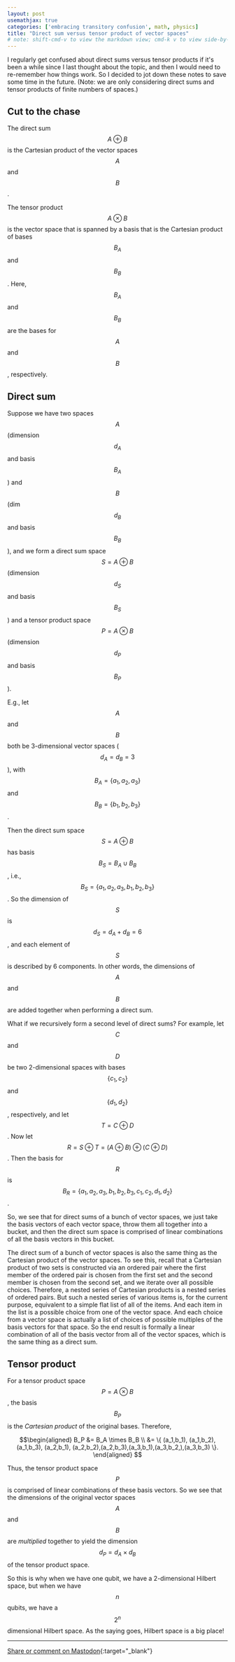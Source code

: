 ```yaml
---
layout: post
usemathjax: true
categories: ['embracing transitory confusion', math, physics]
title: "Direct sum versus tensor product of vector spaces"
# note: shift-cmd-v to view the markdown view; cmd-k v to view side-by-side, then can do 'toggle preview locking' command in the 3 dots in the preview tab
---
```


I regularly get confused about direct sums versus tensor products if it's been a while since I last thought about the topic, and then I would need to re-remember how things work. So I decided to jot down these notes to save some time in the future. (Note: we are only considering direct sums and tensor products of finite numbers of spaces.)

Cut to the chase
------
The direct sum $$A \oplus B$$ is the Cartesian product of the vector spaces $$A$$ and $$B$$. 


The tensor product $$A \otimes B$$ is the vector space that is spanned by a basis that is the Cartesian product of bases $$B_A$$ and $$B_B$$. Here, $$B_A$$ and $$B_B$$ are the bases for $$A$$ and $$B$$, respectively.



Direct sum
------
Suppose we have two spaces $$A$$ (dimension $$d_A$$ and basis $$B_A$$) and $$B$$ (dim $$d_B$$ and basis $$B_B$$), and we form a direct sum space $$S=A \oplus B$$ (dimension $$d_S$$ and basis $$B_S$$) and a tensor product space $$P = A \otimes B$$ (dimension $$d_P$$ and basis $$B_P$$).

E.g., let $$A$$ and $$B$$ both be 3-dimensional vector spaces ($$d_A = d_B = 3$$), with $$B_A = \{a_1,a_2,a_3\}$$ and $$B_B = \{b_1,b_2,b_3\}$$.

Then the direct sum space $$S=A \oplus B$$ has basis $$B_S = B_A \cup B_B$$, i.e., $$B_S =  \{a_1, a_2, a_3, b_1, b_2, b_3 \}$$. So the dimension of $$S$$ is $$d_S = d_A + d_B = 6$$, and each element of $$S$$ is described by 6 components. In other words, the dimensions of $$A$$ and $$B$$ are added together when performing a direct sum.

What if we recursively form a second level of direct sums? For example, let $$C$$ and $$D$$ be two 2-dimensional spaces with bases $$\{c_1,c_2\}$$ and $$\{d_1,d_2\}$$, respectively, and let $$T=C \oplus D$$. Now let $$R=S \oplus T = (A \oplus B) \oplus (C \oplus D) $$. Then the basis for $$R$$ is $$B_R = \{ a_1,a_2,a_3,b_1,b_2,b_3,c_1,c_2,d_1,d_2 \}$$.

So, we see that for direct sums of a bunch of vector spaces, we just take the basis vectors of each vector space, throw them all together into a bucket, and then the direct sum space is  comprised of linear combinations of all the basis vectors in this bucket.

The direct sum of a bunch of vector spaces is also the same thing as the Cartesian product of the vector spaces. To see this, recall that a Cartesian product of two sets is constructed via an ordered pair where the first member of the ordered pair is chosen from the first set and the second member is chosen from the second set, and we iterate over all possible choices. Therefore, a nested series of Cartesian products is a nested series of ordered pairs. But such a nested series of various items is, for the current purpose, equivalent to a simple flat list of all of the items. And each item in the list is a possible choice from one of the vector space. And each choice from a vector space is actually a list of choices of possible multiples of the basis vectors for that space. So the end result is formally a linear combination of all of the basis vector from all of the vector spaces, which is the same thing as a direct sum.

Tensor product
--------
For a tensor product space $$P = A \otimes B$$, the basis $$B_P$$ is the *Cartesian product* of the original bases. Therefore, 

$$\begin{aligned}
B_P &= B_A \times B_B \\
&= \{ (a_1,b_1), (a_1,b_2), (a_1,b_3), (a_2,b_1), (a_2,b_2),(a_2,b_3),(a_3,b_1),(a_3,b_2,),(a_3,b_3) \}.
\end{aligned}
$$ 

Thus, the tensor product space $$P$$ is comprised of linear combinations of these basis vectors. So we see that the dimensions of the original vector spaces $$A$$ and $$B$$ are *multiplied* together to yield the dimension $$d_P=d_A \times d_B$$ of the tensor product space.

So this is why when we have one qubit, we have a 2-dimensional Hilbert space, but when we have $$n$$ qubits, we have a $$2^n$$ dimensional Hilbert space. As the saying goes, Hilbert space is a big place!

---

[Share or comment on Mastodon](https://hachyderm.io/@Sunfishstanford/109754247164648030){:target="_blank"}

